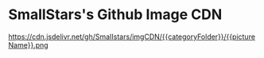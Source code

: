 # SmallStars's Github Image CDN

https://cdn.jsdelivr.net/gh/SmaIIstars/imgCDN/{{categoryFolder}}/{{pictureName}}.png
